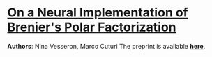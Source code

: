 # [On a Neural Implementation of Brenier's Polar Factorization](https://arxiv.org/abs/2403.03071)

**Authors**: Nina Vesseron, Marco Cuturi
The preprint is available [**here**](https://arxiv.org/abs/2403.03071).
